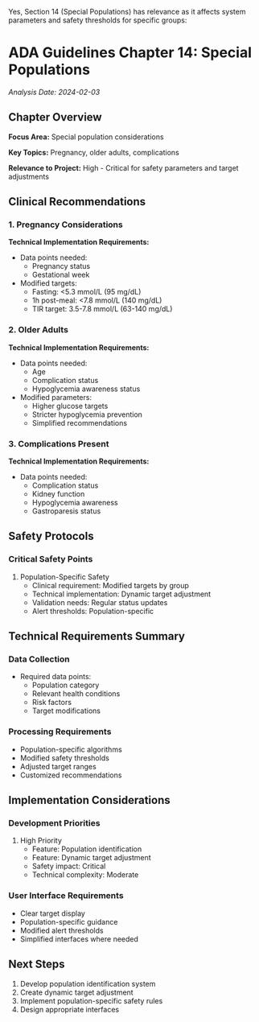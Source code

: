 Yes, Section 14 (Special Populations) has relevance as it affects system parameters and safety thresholds for specific groups:

# ADA Guidelines Chapter 14: Special Populations
*Analysis Date: 2024-02-03*

## Chapter Overview
**Focus Area:** Special population considerations

**Key Topics:** Pregnancy, older adults, complications

**Relevance to Project:** High - Critical for safety parameters and target adjustments

## Clinical Recommendations
### 1. Pregnancy Considerations
**Technical Implementation Requirements:**
- Data points needed:
  - Pregnancy status
  - Gestational week
- Modified targets:
  - Fasting: <5.3 mmol/L (95 mg/dL)
  - 1h post-meal: <7.8 mmol/L (140 mg/dL)
  - TIR target: 3.5-7.8 mmol/L (63-140 mg/dL)

### 2. Older Adults
**Technical Implementation Requirements:**
- Data points needed:
  - Age
  - Complication status
  - Hypoglycemia awareness status
- Modified parameters:
  - Higher glucose targets
  - Stricter hypoglycemia prevention
  - Simplified recommendations

### 3. Complications Present
**Technical Implementation Requirements:**
- Data points needed:
  - Complication status
  - Kidney function
  - Hypoglycemia awareness
  - Gastroparesis status

## Safety Protocols
### Critical Safety Points
1. Population-Specific Safety
   - Clinical requirement: Modified targets by group
   - Technical implementation: Dynamic target adjustment
   - Validation needs: Regular status updates
   - Alert thresholds: Population-specific

## Technical Requirements Summary
### Data Collection
- Required data points:
  - Population category
  - Relevant health conditions
  - Risk factors
  - Target modifications

### Processing Requirements
- Population-specific algorithms
- Modified safety thresholds
- Adjusted target ranges
- Customized recommendations

## Implementation Considerations
### Development Priorities
1. High Priority
   - Feature: Population identification
   - Feature: Dynamic target adjustment
   - Safety impact: Critical
   - Technical complexity: Moderate

### User Interface Requirements
- Clear target display
- Population-specific guidance
- Modified alert thresholds
- Simplified interfaces where needed

## Next Steps
1. Develop population identification system
2. Create dynamic target adjustment
3. Implement population-specific safety rules
4. Design appropriate interfaces